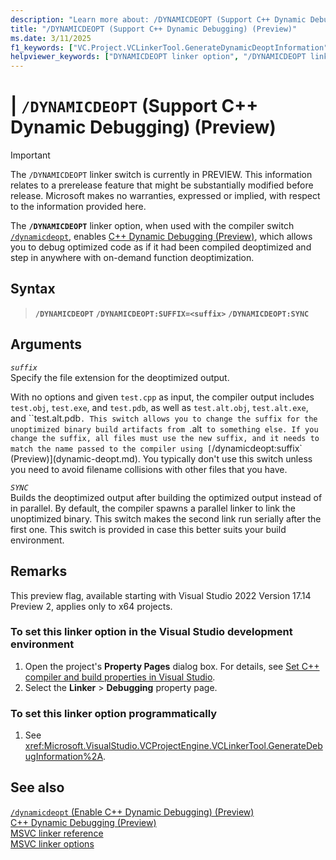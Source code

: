 ```yaml
---
description: "Learn more about: /DYNAMICDEOPT (Support C++ Dynamic Debugging)"
title: "/DYNAMICDEOPT (Support C++ Dynamic Debugging) (Preview)"
ms.date: 3/11/2025
f1_keywords: ["VC.Project.VCLinkerTool.GenerateDynamicDeoptInformation", "/dynamicdeopt"]
helpviewer_keywords: ["DYNAMICDEOPT linker option", "/DYNAMICDEOPT linker option", "-DYNAMICDEOPT linker option", "c++ dynamic debugging"]
---
```

# | `/DYNAMICDEOPT` (Support C++ Dynamic Debugging) (Preview)
> [!IMPORTANT]
> The `/DYNAMICDEOPT` linker switch is currently in PREVIEW.
> This information relates to a prerelease feature that might be substantially modified before release. Microsoft makes no warranties, expressed or implied, with respect to the information provided here.

The **`/DYNAMICDEOPT`** linker option, when used with the compiler switch [`/dynamicdeopt`](dynamic-deopt.md), enables [C++ Dynamic Debugging (Preview)](/visualstudio/debugger/cpp-dynamic-debugging), which allows you to debug optimized code as if it had been compiled deoptimized and step in anywhere with on-demand function deoptimization.

## Syntax

> **`/DYNAMICDEOPT`**
> **`/DYNAMICDEOPT:SUFFIX=<suffix>`**
> **`/DYNAMICDEOPT:SYNC`**

## Arguments

*`suffix`*\
Specify the file extension for the deoptimized output.

With no options and given `test.cpp` as input, the compiler output includes `test.obj`, `test.exe`, and `test.pdb`, as well as `test.alt.obj`, `test.alt.exe`, and ``test.alt.pdb`. This switch allows you to change the suffix for the unoptimized binary build artifacts from `.alt` to something else. If you change the suffix, all files must use the new suffix, and it needs to match the name passed to the compiler using [`/dynamicdeopt:suffix` (Preview)](dynamic-deopt.md). You typically don't use this switch unless you need to avoid filename collisions with other files that you have.

*`SYNC`*\
Builds the deoptimized output after building the optimized output instead of in parallel. By default, the compiler spawns a parallel linker to link the unoptimized binary. This switch makes the second link run serially after the first one. This switch is provided in case this better suits your build environment.

## Remarks

This preview flag, available starting with Visual Studio 2022 Version 17.14 Preview 2, applies only to x64 projects.

### To set this linker option in the Visual Studio development environment

1. Open the project's **Property Pages** dialog box. For details, see [Set C++ compiler and build properties in Visual Studio](../working-with-project-properties.md).
1. Select the **Linker** > **Debugging** property page.

### To set this linker option programmatically

1. See <xref:Microsoft.VisualStudio.VCProjectEngine.VCLinkerTool.GenerateDebugInformation%2A>.

## See also

[`/dynamicdeopt` (Enable C++ Dynamic Debugging) (Preview)](dynamic-deopt.md)\
[C++ Dynamic Debugging (Preview)](/visualstudio/debugger/cpp-dynamic-debugging)\
[MSVC linker reference](linking.md)\
[MSVC linker options](linker-options.md)
